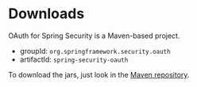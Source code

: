 # Downloads

OAuth for Spring Security is a Maven-based project.

* groupId: `org.springframework.security.oauth`
* artifactId: `spring-security-oauth`

To download the jars, just look in the [Maven repository][mavenrepo].

[mavenrepo]: http://shrub.appspot.com/maven.springframework.org/milestone/org/springframework/security/oauth/spring-security-oauth/
